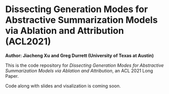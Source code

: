 # Dissecting Generation Modes for Abstractive Summarization Models via Ablation and Attribution (ACL2021)
**Author: Jiacheng Xu and Greg Durrett (University of Texas at Austin)**

This is the code repository for *Dissecting Generation Modes for Abstractive Summarization Models via Ablation and Attribution*, an ACL 2021 Long Paper.


Code along with slides and visalization is coming soon.